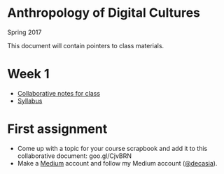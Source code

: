 # Anthropology of Digital Cultures

Spring 2017

This document will contain pointers to class materials.

# Week 1

- [Collaborative notes for class](https://goo.gl/BNXqq7)
- [Syllabus](syllabus.md)

# First assignment
- Come up with a topic for your course scrapbook and add it to this collaborative document: goo.gl/CjvBRN  
- Make a [Medium](http://medium.com) account and follow my Medium account ([@decasia](https://medium.com/@decasia)).
